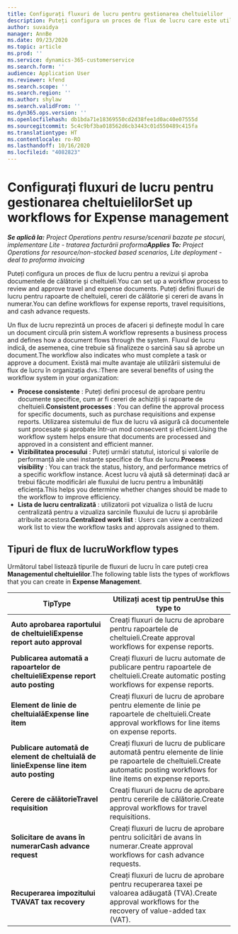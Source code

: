 ```yaml
---
title: Configurați fluxuri de lucru pentru gestionarea cheltuielilor
description: Puteți configura un proces de flux de lucru care este utilizat pentru a revizui și aproba documentele de călătorie și cheltuieli.
author: suvaidya
manager: AnnBe
ms.date: 09/23/2020
ms.topic: article
ms.prod: ''
ms.service: dynamics-365-customerservice
ms.search.form: ''
audience: Application User
ms.reviewer: kfend
ms.search.scope: ''
ms.search.region: ''
ms.author: shylaw
ms.search.validFrom: ''
ms.dyn365.ops.version: ''
ms.openlocfilehash: db1bda71e18369550cd2d38fee1d0ac40e07555d
ms.sourcegitcommit: 5c4c9bf3ba018562d6cb3443c01d550489c415fa
ms.translationtype: HT
ms.contentlocale: ro-RO
ms.lasthandoff: 10/16/2020
ms.locfileid: "4082823"
---
```

# <a name="set-up-workflows-for-expense-management"></a><span data-ttu-id="4be0a-103">Configurați fluxuri de lucru pentru gestionarea cheltuielilor</span><span class="sxs-lookup"><span data-stu-id="4be0a-103">Set up workflows for Expense management</span></span>

<span data-ttu-id="4be0a-104">_**Se aplică la:** Project Operations pentru resurse/scenarii bazate pe stocuri, implementare Lite - tratarea facturării proforma_</span><span class="sxs-lookup"><span data-stu-id="4be0a-104">_**Applies To:** Project Operations for resource/non-stocked based scenarios, Lite deployment - deal to proforma invoicing_</span></span>

<span data-ttu-id="4be0a-105">Puteți configura un proces de flux de lucru pentru a revizui și aproba documentele de călătorie și cheltuieli.</span><span class="sxs-lookup"><span data-stu-id="4be0a-105">You can set up a workflow process to review and approve travel and expense documents.</span></span> <span data-ttu-id="4be0a-106">Puteți defini fluxuri de lucru pentru rapoarte de cheltuieli, cereri de călătorie și cereri de avans în numerar.</span><span class="sxs-lookup"><span data-stu-id="4be0a-106">You can define workflows for expense reports, travel requisitions, and cash advance requests.</span></span>

<span data-ttu-id="4be0a-107">Un flux de lucru reprezintă un proces de afaceri și definește modul în care un document circulă prin sistem.</span><span class="sxs-lookup"><span data-stu-id="4be0a-107">A workflow represents a business process and defines how a document flows through the system.</span></span> <span data-ttu-id="4be0a-108">Fluxul de lucru indică, de asemenea, cine trebuie să finalizeze o sarcină sau să aprobe un document.</span><span class="sxs-lookup"><span data-stu-id="4be0a-108">The workflow also indicates who must complete a task or approve a document.</span></span> <span data-ttu-id="4be0a-109">Există mai multe avantaje ale utilizării sistemului de flux de lucru în organizația dvs.:</span><span class="sxs-lookup"><span data-stu-id="4be0a-109">There are several benefits of using the workflow system in your organization:</span></span>

- <span data-ttu-id="4be0a-110">**Procese consistente** : Puteți defini procesul de aprobare pentru documente specifice, cum ar fi cereri de achiziții și rapoarte de cheltuieli.</span><span class="sxs-lookup"><span data-stu-id="4be0a-110">**Consistent processes** : You can define the approval process for specific documents, such as purchase requisitions and expense reports.</span></span> <span data-ttu-id="4be0a-111">Utilizarea sistemului de flux de lucru vă asigură că documentele sunt procesate și aprobate într-un mod consecvent și eficient.</span><span class="sxs-lookup"><span data-stu-id="4be0a-111">Using the workflow system helps ensure that documents are processed and approved in a consistent and efficient manner.</span></span>
- <span data-ttu-id="4be0a-112">**Vizibilitatea procesului** : Puteți urmări statutul, istoricul și valorile de performanță ale unei instanțe specifice de flux de lucru.</span><span class="sxs-lookup"><span data-stu-id="4be0a-112">**Process visibility** : You can track the status, history, and performance metrics of a specific workflow instance.</span></span> <span data-ttu-id="4be0a-113">Acest lucru vă ajută să determinați dacă ar trebui făcute modificări ale fluxului de lucru pentru a îmbunătăți eficiența.</span><span class="sxs-lookup"><span data-stu-id="4be0a-113">This helps you determine whether changes should be made to the workflow to improve efficiency.</span></span>
- <span data-ttu-id="4be0a-114">**Lista de lucru centralizată** : utilizatorii pot vizualiza o listă de lucru centralizată pentru a vizualiza sarcinile fluxului de lucru și aprobările atribuite acestora.</span><span class="sxs-lookup"><span data-stu-id="4be0a-114">**Centralized work list** : Users can view a centralized work list to view the workflow tasks and approvals assigned to them.</span></span> 

## <a name="workflow-types"></a><span data-ttu-id="4be0a-115">Tipuri de flux de lucru</span><span class="sxs-lookup"><span data-stu-id="4be0a-115">Workflow types</span></span>

<span data-ttu-id="4be0a-116">Următorul tabel listează tipurile de fluxuri de lucru în care puteți crea **Managementul cheltuielilor**.</span><span class="sxs-lookup"><span data-stu-id="4be0a-116">The following table lists the types of workflows that you can create in **Expense Management**.</span></span>


|              <span data-ttu-id="4be0a-117"><strong>Tip</strong></span><span class="sxs-lookup"><span data-stu-id="4be0a-117"><strong>Type</strong></span></span>              |                   <span data-ttu-id="4be0a-118"><strong>Utilizați acest tip pentru</strong></span><span class="sxs-lookup"><span data-stu-id="4be0a-118"><strong>Use this type to</strong></span></span>                   |
|-------------------------------------------------|-----------------------------------------------------------------------|
|   <span data-ttu-id="4be0a-119"><strong>Auto aprobarea raportului de cheltuieli</strong></span><span class="sxs-lookup"><span data-stu-id="4be0a-119"><strong>Expense report auto approval</strong></span></span> |            <span data-ttu-id="4be0a-120">Creați fluxuri de lucru de aprobare pentru rapoartele de cheltuieli.</span><span class="sxs-lookup"><span data-stu-id="4be0a-120">Create approval workflows for expense reports.</span></span>             |
|  <span data-ttu-id="4be0a-121"><strong>Publicarea automată a rapoartelor de cheltuieli</strong></span><span class="sxs-lookup"><span data-stu-id="4be0a-121"><strong>Expense report auto posting</strong></span></span>   |        <span data-ttu-id="4be0a-122">Creați fluxuri de lucru automate de publicare pentru rapoartele de cheltuieli.</span><span class="sxs-lookup"><span data-stu-id="4be0a-122">Create automatic posting workflows for expense reports.</span></span>        |
|       <span data-ttu-id="4be0a-123"><strong>Element de linie de cheltuială</strong></span><span class="sxs-lookup"><span data-stu-id="4be0a-123"><strong>Expense line item</strong></span></span>        |     <span data-ttu-id="4be0a-124">Creați fluxuri de lucru de aprobare pentru elemente de linie pe rapoartele de cheltuieli.</span><span class="sxs-lookup"><span data-stu-id="4be0a-124">Create approval workflows for line items on expense reports.</span></span>      |
| <span data-ttu-id="4be0a-125"><strong>Publicare automată de element de cheltuială de linie</strong></span><span class="sxs-lookup"><span data-stu-id="4be0a-125"><strong>Expense line item auto posting</strong></span></span> | <span data-ttu-id="4be0a-126">Creați fluxuri de lucru de publicare automată pentru elemente de linie pe rapoartele de cheltuieli.</span><span class="sxs-lookup"><span data-stu-id="4be0a-126">Create automatic posting workflows for line items on expense reports.</span></span> |
|       <span data-ttu-id="4be0a-127"><strong>Cerere de călătorie</strong></span><span class="sxs-lookup"><span data-stu-id="4be0a-127"><strong>Travel requisition</strong></span></span>       |          <span data-ttu-id="4be0a-128">Creați fluxuri de lucru de aprobare pentru cererile de călătorie.</span><span class="sxs-lookup"><span data-stu-id="4be0a-128">Create approval workflows for travel requisitions.</span></span>           |
|      <span data-ttu-id="4be0a-129"><strong>Solicitare de avans în numerar</strong></span><span class="sxs-lookup"><span data-stu-id="4be0a-129"><strong>Cash advance request</strong></span></span>      |         <span data-ttu-id="4be0a-130">Creați fluxuri de lucru de aprobare pentru solicitări de avans în numerar.</span><span class="sxs-lookup"><span data-stu-id="4be0a-130">Create approval workflows for cash advance requests.</span></span>          |
|        <span data-ttu-id="4be0a-131"><strong>Recuperarea impozitului TVA</strong></span><span class="sxs-lookup"><span data-stu-id="4be0a-131"><strong>VAT tax recovery</strong></span></span>        | <span data-ttu-id="4be0a-132">Creați fluxuri de lucru de aprobare pentru recuperarea taxei pe valoarea adăugată (TVA).</span><span class="sxs-lookup"><span data-stu-id="4be0a-132">Create approval workflows for the recovery of value-added tax (VAT).</span></span>  |
